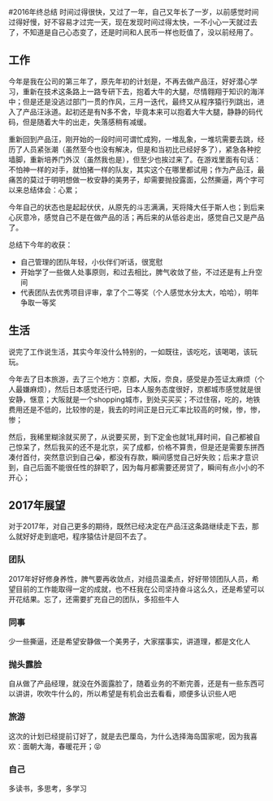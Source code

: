 #2016年终总结
时间过得很快，又过了一年，自己又年长了一岁，以前感觉时间过得好慢，好不容易才过完一天，现在发现时间过得太快，一不小心一天就过去了，不知道是自己心态变了，还是时间和人民币一样也贬值了，没以前经用了。

## 工作
今年是我在公司的第三年了，原先年初的计划是，不再去做产品汪，好好潜心学习，重新在技术这条路上一路专研下去，抱着大牛的大腿，尽情翱翔于知识的海洋中；但是还是没逃过部门一贯的作风，三月一迭代，最终又从程序猿行列跳出，进入了产品汪泳道。起初还是有N多不舍，毕竟本来可以抱着大牛大腿，静静的码代码，但是随着大牛的出走，失落感稍有减缓。

重新回到产品汪，刚开始的一段时间可谓忙成狗，一堆乱象，一堆坑需要去跳，经历了人员紧张潮（虽然至今也没有解决，但是和当初比已经好多了），紧急各种挖墙脚，重新培养门外汉（虽然我也是），但至少也挨过来了。在游戏里面有句话：不怕神一样的对手，就怕猪一样的队友，其实这个在哪里都试用；作为产品汪，最痛苦的莫过于明明想做一枚安静的美男子，却需要抛投露面，公然撕逼，两个字可以来总结体会：心累；

今年自己的状态也是起起伏伏，从原先的斗志满满，天将降大任于斯人也；到后来心灰意冷，感觉自己不是在做产品的活；再后来的从低谷走出，感觉自己又是产品了。

总结下今年的收获：

* 自己管理的团队年轻，小伙伴们听话，很宽慰
* 开始学了一些做人处事原则，和过去相比，脾气收敛了些，不过还是有上升空间
* 代表团队去优秀项目评审，拿了个二等奖（个人感觉水分太大，哈哈），明年争取一等奖

## 生活
说完了工作说生活，其实今年没什么特别的，一如既往，该吃吃，该喝喝，该玩玩。

今年去了日本旅游，去了三个地方：京都，大阪，奈良，感受是办签证太麻烦（个人最嫌麻烦），然后日本感觉还行吧，日本人服务态度很好，京都城市感觉就是很安静，惬意；大阪就是一个shopping城市，到处买买买；不过住宿，吃的，地铁费用还是不低的，比较惨的是，我去的时间正是日元汇率比较高的时候，惨，惨，惨；

然后，我稀里糊涂就买房了，从说要买房，到下定金也就1礼拜时间，自己都被自己惊呆了，然后我买的还不是北京，买了成都，价格不算贵，但是还是需要东拼西凑付首付，突然意识到自己😭，都没有存款，瞬间感觉自己好失败；后来才意识到，自己后面不能很任性的辞职了，因为每月都需要还房贷了，瞬间有点小小的不开心；

## 2017年展望
对于2017年，对自己更多的期待，既然已经决定在产品汪这条路继续走下去，那么就好好走到底吧，程序猿估计是回不去了。

### 团队
2017年好好修身养性，脾气要再收敛点，对组员温柔点，好好带领团队人员，希望目前的工作能取得一定的成就，也不枉我在公司坚持奋斗这么久，还是希望可以开花结果。忘了，还需要扩充自己的团队，多招些牛人

### 同事
少一些撕逼，还是希望安静做一个美男子，大家摆事实，讲道理，都是文化人

### 抛头露脸
自从做了产品经理，就没在外面露脸了，随着业务的不断完善，还是有一些东西可以讲讲，吹吹牛什么的，所以希望是有机会出去看看，顺便多认识些人吧

### 旅游
这次的计划已经提前订好了，就是去巴厘岛，为什么选择海岛国家呢，因为我喜欢：面朝大海，春暖花开；😝

### 自己
多读书，多思考，多学习